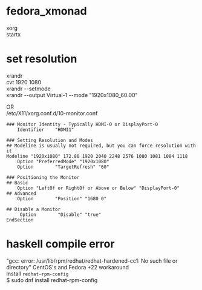# fedora_xmonad
xorg  
startx  
  
# set resolution  
xrandr  
cvt 1920 1080  
xrandr --setmode  
xrandr --output Virtual-1 --mode "1920x1080_60.00"  

OR  
/etc/X11/xorg.conf.d/10-monitor.conf  

```Section "Monitor"
### Monitor Identity - Typically HDMI-0 or DisplayPort-0
    Identifier    "HDMI1" 

### Setting Resolution and Modes
## Modeline is usually not required, but you can force resolution with it    
Modeline "1920x1080" 172.80 1920 2040 2248 2576 1080 1081 1084 1118
    Option "PreferredMode" "1920x1080"
    Option        "TargetRefresh" "60"

### Positioning the Monitor
## Basic
    Option "LeftOf or RightOf or Above or Below" "DisplayPort-0"    
## Advanced
    Option        "Position" "1680 0"

## Disable a Monitor
     Option        "Disable" "true"
EndSection 
```

# haskell compile error
"gcc: error: /usr/lib/rpm/redhat/redhat-hardened-cc1: No such file or directory" CentOS's and Fedora +22 workaround  
Install `redhat-rpm-config`  
$ sudo dnf install redhat-rpm-config  

